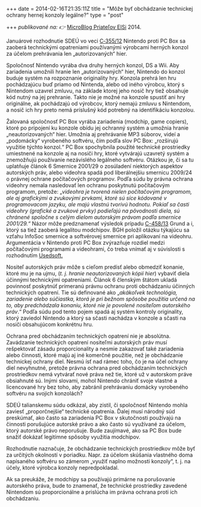 +++
date = 2014-02-16T21:35:11Z
title = "Môže byť obchádzanie technickej ochrany hernej konzoly legálne?"
type = "post"

+++
_publikované na: 👉_ [MicroBlog Priateľov EISi](http://blog.eisionline.org/2014/02/16/obchadzanie-technickej-ochrany-hernej-konzoly/ "MicroBlog Priateľov EISi") 2014.

Januárové rozhodnutie SDEÚ vo veci [C‑355/12](http://curia.europa.eu/juris/document/document.jsf?text=&docid=146686&pageIndex=0&doclang=SK&mode=req&dir=&occ=first&part=1&cid=93100) Nintendo proti PC Box sa zaoberá technickými opatreniami používanými výrobcami herných konzol za účelom prehrávania len „autorizovaných“ hier.

Spoločnosť Nintendo vyrába dva druhy herných konzol, DS a Wii. Aby zariadenia umožnili hranie len „autorizovaných“ hier, Nintendo do konzol buduje systém na rozpoznanie originality hry. Konzola prehrá len hru pochádzajúcu buď priamo od Nintenda, alebo od iného výrobcu, ktorý s Nintendom uzavrel zmluvu, na základe ktorej jeho nosič hry tiež obsahuje kód nutný na jej prehranie. Takto nie je možné na konzole spustiť ani hry originálne, ak pochádzajú od výrobcov, ktorý nemajú zmluvu s Nintendom, a nosič ich hry preto nemá príslušný kód potrebný na identifikáciu konzolou.

Žalovaná spoločnosť PC Box vyrába zariadenia (modchip, game copiers), ktoré po pripojení ku konzole obídu jej ochranný systém a umožnia hranie „neautorizovaných“ hier. Umožnia aj prehrávanie MP3 súborov, videí a „podomácky“ vyrobeného softvéru, čím podľa slov PC Box: „rozširujú využitie týchto konzol.“ PC Box spochybnila použité technické prostriedky umiestnené na konzole aj na nosiči hry, ktoré vytvárajú uzavretý systém a znemožňujú používanie nezávislého legálneho softvéru. Otázkou je, či sa tu uplatňuje článok 6 Smernice 2001/29 o zosúladení niektorých aspektov autorských práv, alebo videohra spadá pod liberálnejšiu smernicu 2009/24 o právnej ochrane počítačových programov. Podľa súdu by právna ochrana videohry nemala nasledovať len ochranu poskytnutú počítačovým programom, pretože: „_videohra je tvorená nielen počítačovým programom, ale aj grafickými a zvukovými prvkami, ktoré sú síce kódované v programovacom jazyku, ale majú vlastnú tvorivú hodnotu. Pokiaľ sa časti videohry (grafické a zvukové prvky) podieľajú na pôvodnosti diela, sú chránené spoločne s celým dielom autorským právom podľa smernice 2001/29.“_ Názor môže predznamenať výsledok prípadu [C-458/13](http://curia.europa.eu/juris/liste.jsf?pro=&lgrec=sk&nat=or&oqp=&dates=&lg=&language=sk&jur=C%2CT%2CF&cit=none%252CC%252CCJ%252CR%252C2008E%252C%252C%252C%252C%252C%252C%252C%252C%252C%252Ctrue%252Cfalse%252Cfalse&num=C-458%252F13&td=ALL&pcs=Oor&avg=&page=) Grund a i, ktorý sa tiež zaoberá legalitou modchipov. BGH položil otázku týkajúcu sa vzťahu InfoSoc smernice a softvérovej smernice pri aplikovaní na videohru. Argumentácia v Nintendo proti PC Box zvýrazňuje rozdiel medzi počítačovými programami a videohrami, čo treba vnímať aj v súvislosti s rozhodnutím [Usedsoft.](http://ipkitten.blogspot.co.uk/2014/01/nintendo-ruling-confirmed-lex-specialis.html)

Nositeľ autorských práv môže s cieľom predísť alebo obmedziť konanie, ktoré mu je na ujmu, (_t. j. hranie neautorizovaných kópií hier_) vybaviť diela účinnými technickými opatreniami. Článok 6 členským štátom ukladá povinnosť poskytnúť primeranú právnu ochranu proti obchádzaniu účinných technických opatrení. Tie sú definované ako „_akákoľvek technológia, zariadenie alebo súčiastka, ktorá je pri bežnom spôsobe použitia určená na to, aby predchádzala konaniu, ktoré nie je povolené nositeľom autorského práv_.“ Podľa súdu pod tento pojem spadá aj systém kontroly originality, ktorý zaviedol Nintendo a ktorý sa sčasti nachádza v konzole a sčasti na nosiči obsahujúcom konkrétnu hru.

Ochrana pred obchádzaním technických opatrení nie je absolútna. Zavádzanie technických opatrení nositeľmi autorských práv musí rešpektovať zásadu proporcionality a nesmie zakazovať také zariadenia alebo činnosti, ktoré majú aj iné komerčné použitie, než je obchádzanie technickej ochrany diel. Nesmú ísť nad rámec toho, čo je na účel ochrany diel nevyhnutné, pretože právna ochrana pred obchádzaním technických prostriedkov nemá vytvárať nové práva než tie, ktoré už v autorskom práve obsiahnuté sú. Inými slovami, mohol Nintendo chrániť svoje vlastné a licencované hry bez toho, aby zabránil prehrávaniu domácky vyrobeného softvéru na svojich konzolách?

SDEÚ talianskemu súdu odkázal, aby zistil, či spoločnosť Nintendo mohla zaviesť „proporčnejšie“ technické opatrenia. Ďalej musí národný súd preskúmať, ako často sa zariadenia PC Box v skutočnosti používajú na činnosti porušujúce autorské právo a ako často sú využívané za účelom, ktorý autorské právo neporušuje. Bude zaujímavé, ako sa PC Box bude snažiť dokázať legitímne spôsoby využitia modchipov.

Rozhodnutie naznačuje, že obchádzanie technických prostriedkov môže byť za určitých okolností v poriadku. Napr. za účelom skúšania vlastného doma napísaného softvéru so zámerom „využiť naplno možnosti konzoly“, t. j. na účely, ktoré výrobca konzoly nepredpokladal.

Ak sa preukáže, že modchipy sa používajú primárne na porušovanie autorského práva, bude to znamenať, že technické prostriedky zavedené Nintendom sú proporcionálne a prislúcha im právna ochrana proti ich obchádzaniu.